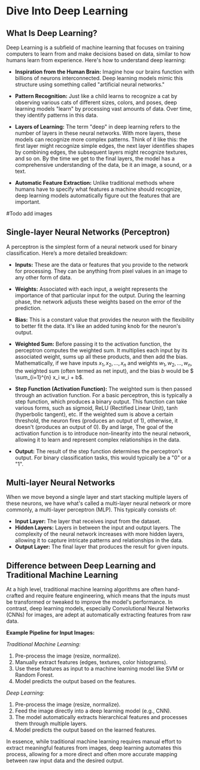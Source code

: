 # Dive Into Deep Learning

## What Is Deep Learning?
Deep Learning is a subfield of machine learning that focuses on training computers to learn from and make decisions based on data, 
similar to how humans learn from experience. Here's how to understand deep learning:

- **Inspiration from the Human Brain:** Imagine how our brains function with billions of neurons interconnected. Deep learning models mimic this structure using something called "artificial neural networks."

- **Pattern Recognition:** Just like a child learns to recognize a cat by observing various cats of different sizes, colors, and poses, deep learning models "learn" by processing vast amounts of data. Over time, they identify patterns in this data.

- **Layers of Learning:** The term "deep" in deep learning refers to the number of layers in these neural networks. With more layers, these models can recognize more complex patterns. Think of it like this: the first layer might recognize simple edges, the next layer identifies shapes by combining edges, the subsequent layers might recognize textures, and so on. By the time we get to the final layers, the model has a comprehensive understanding of the data, be it an image, a sound, or a text.

- **Automatic Feature Extraction:** Unlike traditional methods where humans have to specify what features a machine should recognize, deep learning models automatically figure out the features that are important.

\#Todo add images

## Single-layer Neural Networks (Perceptron)

A perceptron is the simplest form of a neural network used for binary classification. Here’s a more detailed breakdown:

- **Inputs:** These are the data or features that you provide to the network for processing. They can be anything from pixel values in an image to any other form of data.

- **Weights:** Associated with each input, a weight represents the importance of that particular input for the output. During the learning phase, the network adjusts these weights based on the error of the prediction.

- **Bias:** This is a constant value that provides the neuron with the flexibility to better fit the data. It's like an added tuning knob for the neuron's output.

- **Weighted Sum:** Before passing it to the activation function, the perceptron computes the weighted sum. It multiplies each input by its associated weight, sums up all these products, and then add the bias. Mathematically, if we have inputs $x_1, x_2,..., x_n$ and weights $w_1, w_2,..., w_n$, the weighted sum (often termed as net input), and the bias $b$ would be  $ \sum_{i=1}^{n} x_i w_i + b$.

- **Step Function (Activation Function):** The weighted sum is then passed through an activation function. For a basic perceptron, this is typically a step function, which produces a binary output. This function can take various forms, such as sigmoid, ReLU (Rectified Linear Unit), tanh (hyperbolic tangent), etc. If the weighted sum is above a certain threshold, the neuron fires (produces an output of 1), otherwise, it doesn't (produces an output of 0). By and large, The goal of the activation function is to introduce non-linearity into the neural network, allowing it to learn and represent complex relationships in the data.

- **Output:** The result of the step function determines the perceptron's output. For binary classification tasks, this would typically be a "0" or a "1".


## Multi-layer Neural Networks 

When we move beyond a single layer and start stacking multiple layers of these neurons, we have what's called a multi-layer neural network or more commonly, a multi-layer perceptron (MLP). This typically consists of:

* **Input Layer:** The layer that receives input from the dataset.
* **Hidden Layers:** Layers in between the input and output layers. The complexity of the neural network increases with more hidden layers, allowing it to capture intricate patterns and relationships in the data.
* **Output Layer:** The final layer that produces the result for given inputs.

## Difference between Deep Learning and Traditional Machine Learning

At a high level, traditional machine learning algorithms are often hand-crafted and require feature engineering, which means that the inputs must be transformed or tweaked to improve the model's performance. In contrast, deep learning models, especially Convolutional Neural Networks (CNNs) for images, are adept at automatically extracting features from raw data.

**Example Pipeline for Input Images:**

*Traditional Machine Learning:*
1. Pre-process the image (resize, normalize).
2. Manually extract features (edges, textures, color histograms).
3. Use these features as input to a machine learning model like SVM or Random Forest.
4. Model predicts the output based on the features.

*Deep Learning:*
1. Pre-process the image (resize, normalize).
2. Feed the image directly into a deep learning model (e.g., CNN).
3. The model automatically extracts hierarchical features and processes them through multiple layers.
4. Model predicts the output based on the learned features.

In essence, while traditional machine learning requires manual effort to extract meaningful features from images, deep learning automates this process, allowing for a more direct and often more accurate mapping between raw input data and the desired output.

